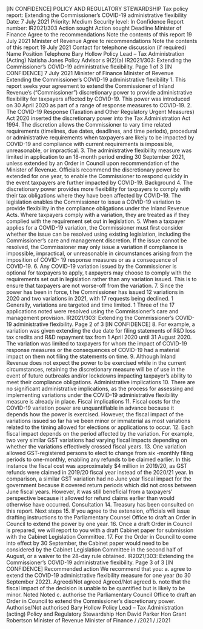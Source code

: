 \[IN CONFIDENCE\] POLICY AND REGULATORY STEWARDSHIP Tax policy report: Extending the Commissioner’s COVID-19 administrative flexibility Date: 7 July 2021 Priority: Medium Security level: In Confidence Report number: IR2021/303 Action sought Action sought Deadline Minister of Finance Agree to the recommendations Note the contents of this report 19 July 2021 Minister of Revenue Agree to recommendations Note the contents of this report 19 July 2021 Contact for telephone discussion (if required) Name Position Telephone Bary Hollow Policy Lead – Tax Administration (Acting) Natisha Jones Policy Advisor s 9(2)(a) IR2021/303: Extending the Commissioner’s COVID-19 administrative flexibility. Page 1 of 3 \[IN CONFIDENCE\] 7 July 2021 Minister of Finance Minister of Revenue Extending the Commissioner’s COVID-19 administrative flexibility 1. This report seeks your agreement to extend the Commissioner of Inland Revenue’s (“Commissioner”) discretionary power to provide administrative flexibility for taxpayers affected by COVID-19. This power was introduced on 30 April 2020 as part of a range of response measures to COVID-19. 2. The COVID-19 Response (Taxation and Other Regulatory Urgent Measures) Act 2020 inserted the discretionary power into the Tax Administration Act 1994. The discretion allows the Commissioner to vary time related requirements (timelines, due dates, deadlines, and time periods), procedural or administrative requirements when taxpayers are likely to be impacted by COVID-19 and compliance with current requirements is impossible, unreasonable, or impractical. 3. The administrative flexibility measure was limited in application to an 18-month period ending 30 September 2021, unless extended by an Order in Council upon recommendation of the Minister of Revenue. Officials recommend the discretionary power be extended for one year, to enable the Commissioner to respond quickly in the event taxpayers are further impacted by COVID-19. Background 4. The discretionary power provides more flexibility for taxpayers to comply with their tax obligations where they have been affected by COVID-19. The legislation enables the Commissioner to issue a COVID-19 variation to provide flexibility in the compliance obligations under the Inland Revenue Acts. Where taxpayers comply with a variation, they are treated as if they complied with the requirement set out in legislation. 5. When a taxpayer applies for a COVID-19 variation, the Commissioner must first consider whether the issue can be resolved using existing legislation, including the Commissioner’s care and management discretion. If the issue cannot be resolved, the Commissioner may only issue a variation if compliance is impossible, impractical, or unreasonable in circumstances arising from the imposition of COVID- 19 response measures or as a consequence of COVID-19. 6. Any COVID-19 variation issued by the Commissioner is optional for taxpayers to apply, t axpayers may choose to comply with the requirements set out in legislation rather than any variation issued. This is to ensure that taxpayers are not worse-off from the variation. 7. Since the power has been in force, t he Commissioner has issued 12 variations in 2020 and two variations in 2021, with 17 requests being declined. 1 Generally, variations are targeted and time limited. 1 Three of the 17 applications noted were resolved using the Commissioner’s care and management provision. IR2021/303: Extending the Commissioner’s COVID-19 administrative flexibility. Page 2 of 3 \[IN CONFIDENCE\] 8. For example, a variation was given extending the due date for filing statements of R&D loss tax credits and R&D repayment tax from 1 April 2020 until 31 August 2020. The variation was limited to taxpayers for whom the impact of COVID-19 response measures or the consequences of COVID-19 had a material impact on them not filing the statements on time. 9. Although Inland Revenue does not expect the power to be exercised while in the current circumstances, retaining the discretionary measure will be of use in the event of future outbreaks and/or lockdowns impacting taxpayer’s ability to meet their compliance obligations. Administrative implications 10. There are no significant administrative implications, as the process for assessing and implementing variations under the COVID-19 administrative flexibility measure is already in place. Fiscal implications 11. Fiscal costs for the COVID-19 variation power are unquantifiable in advance because it depends how the power is exercised. However, the fiscal impact of the variations issued so far ha ve been minor or immaterial as most variations related to the timing allowed for elections or applications to occur. 12. Each fiscal impact depends on the period affected by the variation. For example, two very similar GST variations had varying fiscal impacts depending on whether the variations effectively crossed fiscal years. 13. One variation allowed GST-registered persons to elect to change from six -monthly filing periods to one-monthly, enabling any refunds to be claimed earlier. In this instance the fiscal cost was approximately $4 million in 2019/20, as GST refunds were claimed in 2019/20 fiscal year instead of the 2020/21 year. In comparison, a similar GST variation had no June year fiscal impact for the government because it covered return periods which did not cross between June fiscal years. However, it was still beneficial from a taxpayers’ perspective because it allowed for refund claims earlier than would otherwise have occurred. Consultation 14. Treasury has been consulted on this report. Next steps 15. If you agree to the extension, officials will issue drafting instructions to the Parliamentary Counsel Office to draft an Order in Council to extend the power by one year. 16. Once a draft Order in Council is prepared, we will report to you with a draft Cabinet paper for submission with the Cabinet Legislation Committee. 17. For the Order in Council to come into effect by 30 September, the Cabinet paper would need to be considered by the Cabinet Legislation Committee in the second half of August, or a waiver to the 28-day rule obtained. IR2021/303: Extending the Commissioner’s COVID-19 administrative flexibility. Page 3 of 3 \[IN CONFIDENCE\] Recommended action We recommend that you: a. agree to extend the COVID-19 administrative flexibility measure for one year (to 30 September 2022). Agreed/Not agreed Agreed/Not agreed b. note that the fiscal impact of the decision is unable to be quantified but is likely to be minor. Noted Noted c. authorise the Parliamentary Council Office to draft an Order in Council to extend the Commissioner’s discretionary power. Authorise/Not authorised Bary Hollow Policy Lead – Tax Administration (acting) Policy and Regulatory Stewardship Hon David Parker Hon Grant Robertson Minister of Revenue Minister of Finance / /2021 / /2021